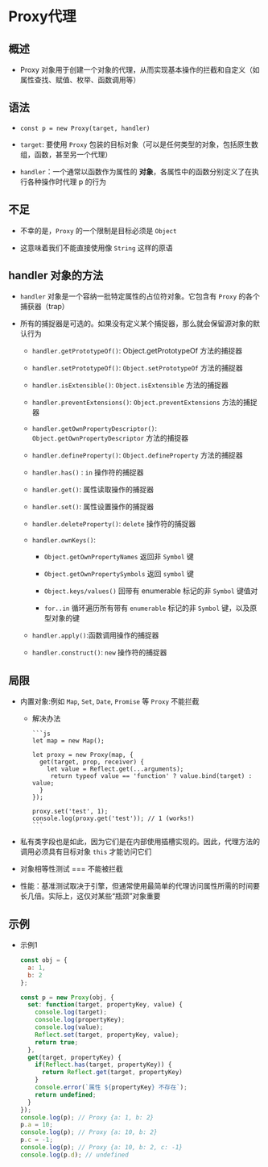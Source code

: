 # Proxy代理

## 概述

- Proxy 对象用于创建一个对象的代理，从而实现基本操作的拦截和自定义（如属性查找、赋值、枚举、函数调用等）

## 语法

- `const p = new Proxy(target, handler)`

- `target`: 要使用 `Proxy` 包装的目标对象（可以是任何类型的对象，包括原生数组，函数，甚至另一个代理）

- `handler`：一个通常以函数作为属性的 **对象**，各属性中的函数分别定义了在执行各种操作时代理 p 的行为

## 不足

- 不幸的是，`Proxy` 的一个限制是目标必须是 `Object`

- 这意味着我们不能直接使用像 `String` 这样的原语

## handler 对象的方法

- `handler` 对象是一个容纳一批特定属性的占位符对象。它包含有 `Proxy` 的各个捕获器（trap）

- 所有的捕捉器是可选的。如果没有定义某个捕捉器，那么就会保留源对象的默认行为

  - `handler.getPrototypeOf()`: Object.getPrototypeOf 方法的捕捉器

  - `handler.setPrototypeOf()`: `Object.setPrototypeOf` 方法的捕捉器

  - `handler.isExtensible()`: `Object.isExtensible` 方法的捕捉器

  - `handler.preventExtensions()`: `Object.preventExtensions` 方法的捕捉器

  - `handler.getOwnPropertyDescriptor()`: `Object.getOwnPropertyDescriptor` 方法的捕捉器

  - `handler.defineProperty()`: `Object.defineProperty` 方法的捕捉器

  - `handler.has()` : `in` 操作符的捕捉器

  - `handler.get()`: 属性读取操作的捕捉器

  - `handler.set()`: 属性设置操作的捕捉器

  - `handler.deleteProperty()`: `delete` 操作符的捕捉器

  - `handler.ownKeys()`:

    - `Object.getOwnPropertyNames`  返回非 `Symbol` 键

    - `Object.getOwnPropertySymbols` 返回 `symbol` 键

    - `Object.keys/values()` 回带有 enumerable 标记的非 `Symbol` 键值对

    - `for..in` 循环遍历所有带有 `enumerable` 标记的非 `Symbol` 键，以及原型对象的键

  - `handler.apply()`:函数调用操作的捕捉器

  - `handler.construct()`: `new` 操作符的捕捉器

## 局限

- 内置对象:例如 `Map`, `Set`, `Date`, `Promise` 等 `Proxy` 不能拦截

  - 解决办法

        ```js
        let map = new Map();

        let proxy = new Proxy(map, {
          get(target, prop, receiver) {
            let value = Reflect.get(...arguments);
             return typeof value == 'function' ? value.bind(target) : value;
          }
        });

        proxy.set('test', 1);
        console.log(proxy.get('test')); // 1 (works!)
        ```

- 私有类字段也是如此，因为它们是在内部使用插槽实现的。因此，代理方法的调用必须具有目标对象 `this` 才能访问它们

- 对象相等性测试 === 不能被拦截

- 性能：基准测试取决于引擎，但通常使用最简单的代理访问属性所需的时间要长几倍。实际上，这仅对某些“瓶颈”对象重要

## 示例

- 示例1

    ```js
    const obj = {
      a: 1,
      b: 2
    };

    const p = new Proxy(obj, {
      set: function(target, propertyKey, value) {
        console.log(target);
        console.log(propertyKey);
        console.log(value);
        Reflect.set(target, propertyKey, value);
        return true;
      },
      get(target, propertyKey) {
        if(Reflect.has(target, propertyKey)) {
          return Reflect.get(target, propertyKey)
        }
        console.error(`属性 ${propertyKey} 不存在`);
        return undefined;
      }
    });
    console.log(p); // Proxy {a: 1, b: 2}
    p.a = 10;
    console.log(p); // Proxy {a: 10, b: 2}
    p.c = -1;
    console.log(p); // Proxy {a: 10, b: 2, c: -1}
    console.log(p.d); // undefined
    ```
